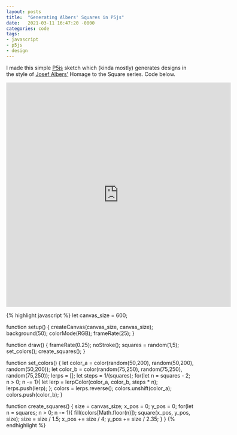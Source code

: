 ```yaml
---
layout: posts
title:  "Generating Albers' Squares in P5js"
date:   2021-03-11 16:47:20 -0800
categories: code
tags: 
- javascript
- p5js
- design
---
```


I made this simple [P5js](https://p5js.org/) sketch which (kinda mostly) generates designs in the style of [Josef Albers'](https://en.wikipedia.org/wiki/Josef_Albers) Homage to the Square series. Code below.

<iframe src="https://editor.p5js.org/bobbymeyer/embed/nB59V0c8t" 
        style="width: 600px; 
              height: 600px; 
              overflow: hidden;"  
        scrolling="no" 
        frameborder="0">
</iframe>

{% highlight javascript %}
let canvas_size = 600;

function setup() {
  createCanvas(canvas_size, canvas_size);
  background(50);
  colorMode(RGB); 
  frameRate(25);
}

function draw() {
  frameRate(0.25);
  noStroke();
  squares = random(1,5);
  set_colors();
  create_squares();
}

function set_colors() {
  let color_a = color(random(50,200), random(50,200), random(50,200));
  let color_b = color(random(75,250), random(75,250), random(75,250));
  lerps = [];
  let steps = 1/(squares);
  for(let n = squares - 2; n > 0; n -= 1){
    let lerp = lerpColor(color_a, color_b, steps * n);
    lerps.push(lerp);
  };
  colors = lerps.reverse();
  colors.unshift(color_a);
  colors.push(color_b);
}

function create_squares() {
  size = canvas_size;
  x_pos = 0;
  y_pos = 0;
  for(let n = squares; n > 0; n -= 1){
    fill(colors[Math.floor(n)]);
    square(x_pos, y_pos, size);
    size = size / 1.5;
    x_pos += size / 4;
    y_pos += size / 2.35;
  }
}
{% endhighlight %}